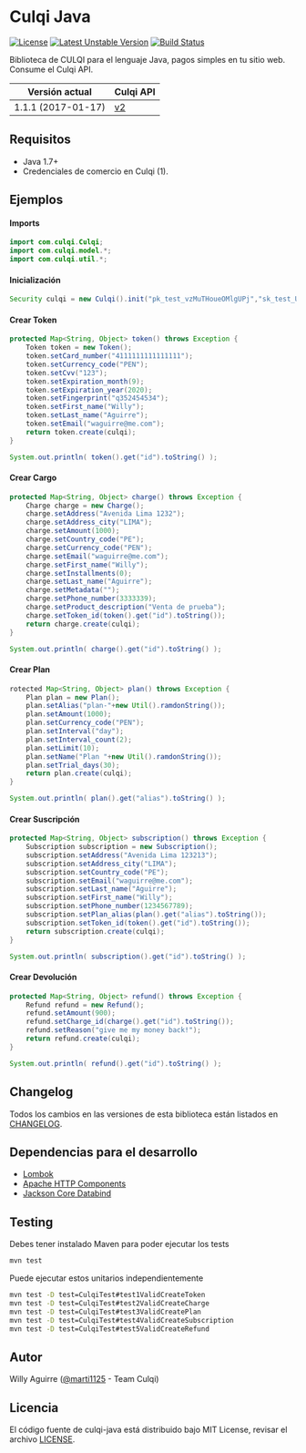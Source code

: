 # Culqi Java

[![License](https://poser.pugx.org/culqi/culqi-php/license)](https://packagist.org/packages/culqi/culqi-php)
[![Latest Unstable Version](https://poser.pugx.org/culqi/culqi-php/v/unstable)](https://packagist.org/packages/culqi/culqi-php)
[![Build Status](https://travis-ci.org/culqi/culqi-java.svg?branch=master)](https://travis-ci.org/culqi/culqi-java)

Biblioteca de CULQI para el lenguaje Java, pagos simples en tu sitio web. Consume el Culqi API.

| Versión actual|Culqi API|
|----|----|
| 1.1.1 (2017-01-17) |[v2](https://beta.culqi.com)|

## Requisitos

- Java 1.7+
- Credenciales de comercio en Culqi (1).

## Ejemplos

#### Imports

```java
import com.culqi.Culqi;
import com.culqi.model.*;
import com.culqi.util.*;
```

#### Inicialización

```java
Security culqi = new Culqi().init("pk_test_vzMuTHoueOMlgUPj","sk_test_UTCQSGcXW8bCyU59");
```

#### Crear Token

```java
protected Map<String, Object> token() throws Exception {
    Token token = new Token();
    token.setCard_number("4111111111111111");
    token.setCurrency_code("PEN");
    token.setCvv("123");
    token.setExpiration_month(9);
    token.setExpiration_year(2020);
    token.setFingerprint("q352454534");
    token.setFirst_name("Willy");
    token.setLast_name("Aguirre");
    token.setEmail("waguirre@me.com");
    return token.create(culqi);
}

System.out.println( token().get("id").toString() );
```

#### Crear Cargo

```java
protected Map<String, Object> charge() throws Exception {
    Charge charge = new Charge();
    charge.setAddress("Avenida Lima 1232");
    charge.setAddress_city("LIMA");
    charge.setAmount(1000);
    charge.setCountry_code("PE");
    charge.setCurrency_code("PEN");
    charge.setEmail("waguirre@me.com");
    charge.setFirst_name("Willy");
    charge.setInstallments(0);
    charge.setLast_name("Aguirre");
    charge.setMetadata("");
    charge.setPhone_number(3333339);
    charge.setProduct_description("Venta de prueba");
    charge.setToken_id(token().get("id").toString());
    return charge.create(culqi);
}

System.out.println( charge().get("id").toString() );
```

#### Crear Plan

```java
rotected Map<String, Object> plan() throws Exception {
    Plan plan = new Plan();
    plan.setAlias("plan-"+new Util().ramdonString());
    plan.setAmount(1000);
    plan.setCurrency_code("PEN");
    plan.setInterval("day");
    plan.setInterval_count(2);
    plan.setLimit(10);
    plan.setName("Plan "+new Util().ramdonString());
    plan.setTrial_days(30);
    return plan.create(culqi);
}

System.out.println( plan().get("alias").toString() );
```

#### Crear Suscripción

```java
protected Map<String, Object> subscription() throws Exception {
    Subscription subscription = new Subscription();
    subscription.setAddress("Avenida Lima 123213");
    subscription.setAddress_city("LIMA");
    subscription.setCountry_code("PE");
    subscription.setEmail("waguirre@me.com");
    subscription.setLast_name("Aguirre");
    subscription.setFirst_name("Willy");
    subscription.setPhone_number(1234567789);
    subscription.setPlan_alias(plan().get("alias").toString());
    subscription.setToken_id(token().get("id").toString());
    return subscription.create(culqi);
}

System.out.println( subscription().get("id").toString() );
```

#### Crear Devolución

```java
protected Map<String, Object> refund() throws Exception {
    Refund refund = new Refund();
    refund.setAmount(900);
    refund.setCharge_id(charge().get("id").toString());
    refund.setReason("give me my money back!");
    return refund.create(culqi);
}

System.out.println( refund().get("id").toString() );
```

## Changelog

Todos los cambios en las versiones de esta biblioteca están listados en [CHANGELOG](CHANGELOG).

## Dependencias para el desarrollo

- [Lombok](https://projectlombok.org/features/index.html)
- [Apache HTTP Components](https://hc.apache.org/)
- [Jackson Core Databind](https://github.com/FasterXML/jackson-databind/wiki)

## Testing

Debes tener instalado Maven para poder ejecutar los tests

```bash
mvn test
```

Puede ejecutar estos unitarios independientemente

```bash
mvn test -D test=CulqiTest#test1ValidCreateToken
mvn test -D test=CulqiTest#test2ValidCreateCharge
mvn test -D test=CulqiTest#test3ValidCreatePlan
mvn test -D test=CulqiTest#test4ValidCreateSubscription
mvn test -D test=CulqiTest#test5ValidCreateRefund
```

## Autor

Willy Aguirre ([@marti1125](https://github.com/marti1125) - Team Culqi)

## Licencia

El código fuente de culqi-java está distribuido bajo MIT License, revisar el archivo [LICENSE](https://github.com/culqi/culqi-java/blob/master/LICENSE).
